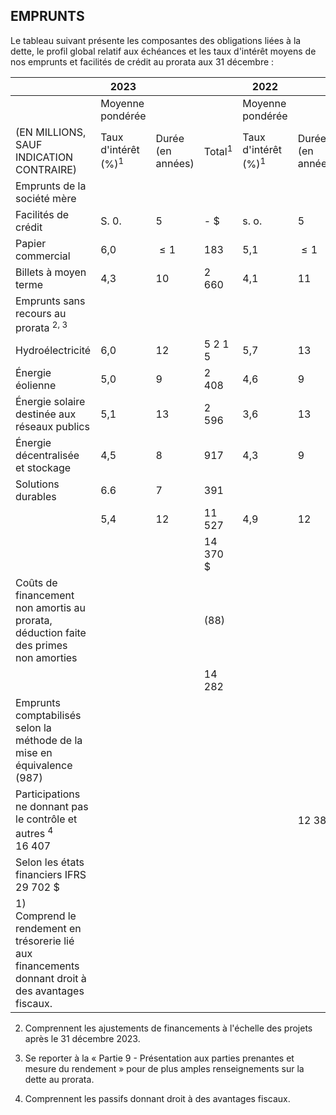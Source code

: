 ## **EMPRUNTS**

Le tableau suivant présente les composantes des obligations liées à la dette, le profil global relatif aux échéances et les taux d'intérêt moyens de nos emprunts et facilités de crédit au prorata aux 31 décembre :

|                                                                                                       | 2023                            |                      |                  | 2022                            |                      |                    |
|-------------------------------------------------------------------------------------------------------|---------------------------------|----------------------|------------------|---------------------------------|----------------------|--------------------|
|                                                                                                       | Moyenne pondérée                |                      |                  | Moyenne pondérée                |                      |                    |
| (EN MILLIONS, SAUF INDICATION CONTRAIRE)                                                              | Taux<br>d'intérêt<br>$(\%)^{1}$ | Durée<br>(en années) | $\text{Total}^1$ | Taux<br>d'intérêt<br>$(\%)^{1}$ | Durée<br>(en années) | Total <sup>1</sup> |
| Emprunts de la société mère                                                                           |                                 |                      |                  |                                 |                      |                    |
| Facilités de crédit                                                                                   | S. 0.                           | 5                    | - \$             | s. o.                           | 5                    | $-$ \$             |
| Papier commercial                                                                                     | 6,0                             | $\leq 1$             | 183              | 5,1                             | $\leq 1$             | 249                |
| Billets à moyen terme                                                                                 | 4,3                             | 10                   | 2 660            | 4,1                             | 11                   | 2 307              |
| Emprunts sans recours au prorata <sup>2, 3</sup>                                                      |                                 |                      |                  |                                 |                      |                    |
| Hydroélectricité                                                                                      | 6,0                             | 12                   | 5 2 1 5          | 5,7                             | 13                   | 5 150              |
| Énergie éolienne                                                                                      | 5,0                             | 9                    | 2 408            | 4,6                             | 9                    | 1 935              |
| Énergie solaire destinée aux réseaux publics                                                          | 5,1                             | 13                   | 2 596            | 3,6                             | 13                   | 2 367              |
| Énergie décentralisée et stockage                                                                     | 4,5                             | 8                    | 917              | 4,3                             | 9                    | 897                |
| Solutions durables                                                                                    | 6.6                             | 7                    | 391              |                                 |                      |                    |
|                                                                                                       | 5,4                             | 12                   | 11 527           | 4,9                             | 12                   | 10 349             |
|                                                                                                       |                                 |                      | 14 370 \$        |                                 |                      | 12 905 \$          |
| Coûts de financement non amortis au prorata, déduction faite des primes<br>non amorties               |                                 |                      | (88)             |                                 |                      | (64)               |
|                                                                                                       |                                 |                      | 14 282           |                                 |                      | 12 841             |
| Emprunts comptabilisés selon la méthode de la mise en équivalence<br>(987)                            |                                 |                      |                  |                                 |                      | (373)              |
| Participations ne donnant pas le contrôle et autres <sup>4</sup><br>16 407                            |                                 |                      |                  |                                 | 12 382               |                    |
| Selon les états financiers IFRS<br>29 702 \$                                                          |                                 |                      |                  |                                 |                      | 24 850 \$          |
| 1)<br>Comprend le rendement en trésorerie lié aux financements donnant droit à des avantages fiscaux. |                                 |                      |                  |                                 |                      |                    |

2) Comprennent les ajustements de financements à l'échelle des projets après le 31 décembre 2023.

3) Se reporter à la « Partie 9 - Présentation aux parties prenantes et mesure du rendement » pour de plus amples renseignements sur la dette au prorata.

4) Comprennent les passifs donnant droit à des avantages fiscaux.